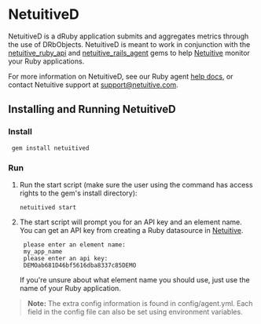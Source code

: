 NetuitiveD
===========

NetuitiveD is a dRuby application submits and aggregates metrics through the use of DRbObjects. NetuitiveD is meant to work in conjunction with the [netuitive_ruby_api](https://rubygems.org/gems/netuitive_ruby_api) and [netuitive_rails_agent](https://rubygems.org/gems/netuitive_rails_agent) gems to help [Netuitive](https://www.netuitive.com) monitor your Ruby applications.

For more information on NetuitiveD, see our Ruby agent [help docs](https://help.netuitive.com/Content/Misc/Datasources/new_ruby_datasource.htm), or contact Netuitive support at [support@netuitive.com](mailto:support@netuitive.com).

Installing and Running NetuitiveD
---------------------------------

### Install

     gem install netuitived

### Run

1. Run the start script (make sure the user using the command has access rights to the 
gem's install directory):

	   netuitived start

1. The start script will prompt you for an API key and an element name. You can get an API key from creating a Ruby datasource in [Netuitive](https://app.netuitive.com/auth/login).

        please enter an element name:
        my_app_name
        please enter an api key:
        DEMOab681D46bf5616dba8337c85DEMO
        
    If you're unsure about what element name you should use, just use the name of your Ruby application.

>**Note:** The extra config information is found in config/agent.yml. Each field in the config file can also be set using environment variables. 